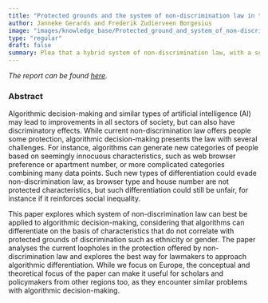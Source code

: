 ```yaml
---
title: "Protected grounds and the system of non-discrimination law in the context of algorithmic decision-making and AI"
author: Janneke Gerards and Frederik Zudierveen Borgesius
image: "images/knowledge_base/Protected_ground_and_system_of_non-discrimination_law.png"
type: "regular"
draft: false
summary: Plea that a hybrid system of non-discrimination law, with a semi-closed list of grounds and an open possibility for exemptions and justification, is best-suited to deal with the particularities of AI-driven discrimination. 
---
```


*The report can be found <a href="https://ctlj.colorado.edu/?p=860" target="_blank">here</a>.*

### Abstract

Algorithmic decision-making and similar types of artificial intelligence (AI) may lead to improvements in all sectors of society, but can also have discriminatory effects. While current non-discrimination law offers people some protection, algorithmic decision-making presents the law with several challenges. For instance, algorithms can generate new categories of people based on seemingly innocuous characteristics, such as web browser preference or apartment number, or more complicated categories combining many data points. Such new types of differentiation could evade non-discrimination law, as browser type and house number are not protected characteristics, but such differentiation could still be unfair, for instance if it reinforces social inequality. 

This paper explores which system of non-discrimination law can best be applied to algorithmic decision-making, considering that algorithms can differentiate on the basis of characteristics that do not correlate with protected grounds of discrimination such as ethnicity or gender. The paper analyses the current loopholes in the protection offered by non-discrimination law and explores the best way for lawmakers to approach algorithmic differentiation. While we focus on Europe, the conceptual and theoretical focus of the paper can make it useful for scholars and policymakers from other regions too, as they encounter similar problems with algorithmic decision-making.